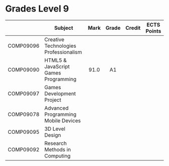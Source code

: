 # Grades Level 9

| | Subject | Mark | Grade | Credit | ECTS Points |
| :--: | --- | :--: | :--: | :--: | :--: |
| COMP09096 | Creative Technologies Professionalism |  |  |  |  |
| COMP09090 | HTML5 & JavaScript Games Programming | 91.0 | A1 |  |  |
| COMP09097 | Games Development Project |  |  |  |  |
| COMP09078 | Advanced Programming Mobile Devices |  |  |  |  |
| COMP09095  | 3D Level Design |  |  |  |  |
| COMP09092 | Research Methods in Computing |  |  |  |  |
